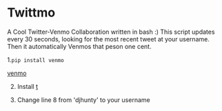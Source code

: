# Twittmo
A Cool Twitter-Venmo Collaboration written in bash :)
This script updates every 30 seconds, looking for the most recent tweet at your username. Then it automatically Venmos that peson one cent.


1.`pip install venmo` 

[venmo](https://github.com/zackhsi/venmo)

2. Install [t](https://github.com/sferik/t)

3. Change line 8 from 'djhunty' to your username
